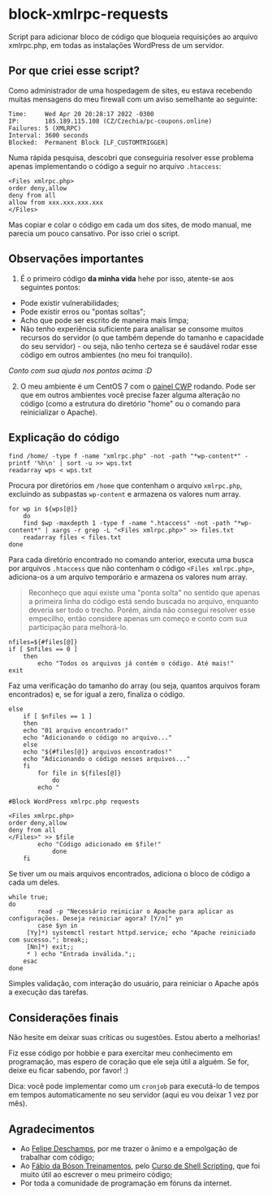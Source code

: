 # block-xmlrpc-requests
Script para adicionar bloco de código que bloqueia requisições ao arquivo xmlrpc.php, em todas as instalações WordPress de um servidor.

## Por que criei esse script?

Como administrador de uma hospedagem de sites, eu estava recebendo muitas mensagens do meu firewall com um aviso semelhante ao seguinte:

```
Time:     Wed Apr 20 20:28:17 2022 -0300
IP:       185.189.115.108 (CZ/Czechia/pc-coupons.online)
Failures: 5 (XMLRPC)
Interval: 3600 seconds
Blocked:  Permanent Block [LF_CUSTOMTRIGGER]
```

Numa rápida pesquisa, descobri que conseguiria resolver esse problema apenas implementando o código a seguir no arquivo `.htaccess`:

```
<Files xmlrpc.php>
order deny,allow
deny from all
allow from xxx.xxx.xxx.xxx
</Files>
```
Mas copiar e colar o código em cada um dos sites, de modo manual, me parecia um pouco cansativo. Por isso criei o script.

## Observações importantes

1. É o primeiro código **da minha vida** hehe por isso, atente-se aos seguintes pontos:
  - Pode existir vulnerabilidades;
  - Pode existir erros ou "pontas soltas";
  - Acho que pode ser escrito de maneira mais limpa;
  - Não tenho experiência suficiente para analisar se consome muitos recursos do servidor (o que também depende do tamanho e capacidade do seu servidor) - ou seja, não tenho certeza se é saudável rodar esse código em outros ambientes (no meu foi tranquilo).

*Conto com sua ajuda nos pontos acima :D*

2. O meu ambiente é um CentOS 7 com o [painel CWP](https://control-webpanel.com/) rodando. Pode ser que em outros ambientes você precise fazer alguma alteração no código (como a estrutura do diretório "home" ou o comando para reinicializar o Apache).

## Explicação do código ##

```
find /home/ -type f -name "xmlrpc.php" -not -path "*wp-content*" -printf '%h\n' | sort -u >> wps.txt
readarray wps < wps.txt
```

Procura por diretórios em `/home` que contenham o arquivo `xmlrpc.php`, excluindo as subpastas `wp-content` e armazena os valores num array.

```
for wp in ${wps[@]}
    do
    find $wp -maxdepth 1 -type f -name ".htaccess" -not -path "*wp-content*" | xargs -r grep -L "<Files xmlrpc.php>" >> files.txt
    readarray files < files.txt
done
```

Para cada diretório encontrado no comando anterior, executa uma busca por arquivos `.htaccess` que não contenham o código `<Files xmlrpc.php>`, adiciona-os a um arquivo temporário e armazena os valores num array.

> Reconheço que aqui existe uma "ponta solta" no sentido que apenas a primeira linha do código está sendo buscada no arquivo, enquanto deveria ser todo o trecho. Porém, ainda não consegui resolver esse empecilho, então considere apenas um começo e conto com sua participação para melhorá-lo.

```
nfiles=${#files[@]}
if [ $nfiles == 0 ]
	then
		echo "Todos os arquivos já contém o código. Até mais!"
exit
```
Faz uma verificação do tamanho do array (ou seja, quantos arquivos foram encontrados) e, se for igual a zero, finaliza o código.

```
else
	if [ $nfiles == 1 ]
	then
	echo "01 arquivo encontrado!"
	echo "Adicionando o código no arquivo..."
	else
	echo "${#files[@]} arquivos encontrados!"
	echo "Adicionando o código nesses arquivos..."
	fi
        for file in ${files[@]}
	       	do
		echo "		

#Block WordPress xmlrpc.php requests

<Files xmlrpc.php>
order deny,allow
deny from all
</Files>" >> $file
		echo "Código adicionado em $file!"
        	done
	fi
```
Se tiver um ou mais arquivos encontrados, adiciona o bloco de código a cada um deles.

```
while true;
do
        read -p "Necessário reiniciar o Apache para aplicar as configurações. Deseja reiniciar agora? [Y/n]" yn
        case $yn in
     [Yy]*) systemctl restart httpd.service; echo "Apache reiniciado com sucesso."; break;;
     [Nn]*) exit;;
     * ) echo "Entrada inválida.";;
    esac
done
```

Simples validação, com interação do usuário, para reiniciar o Apache após a execução das tarefas.

## Considerações finais ##

Não hesite em deixar suas críticas ou sugestões. Estou aberto a melhorias!

Fiz esse código por hobbie e para exercitar meu conhecimento em programação, mas espero de coração que ele seja útil a alguém. Se for, deixe eu ficar sabendo, por favor! :)

Dica: você pode implementar como um `cronjob` para executá-lo de tempos em tempos automaticamente no seu servidor (aqui eu vou deixar 1 vez por mês).

## Agradecimentos ## 

- Ao [Felipe Deschamps](https://www.youtube.com/c/FilipeDeschamps), por me trazer o ânimo e a empolgação de trabalhar com código;
- Ao [Fábio da Bóson Treinamentos](https://www.youtube.com/c/bosontreinamentos), pelo [Curso de Shell Scripting](https://www.youtube.com/playlist?list=PLucm8g_ezqNrYgjXC8_CgbvHbvI7dDfhs), que foi muito útil ao escrever o meu primeiro código;
- Por toda a comunidade de programação em fóruns da internet.
